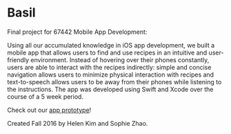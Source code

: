 # Basil
Final project for 67442 Mobile App Development:

Using all our accumulated knowledge in iOS app development, we built a mobile app that allows users to find and use recipes in an intuitive and user-friendly environment. Instead of hovering over their phones constantly, users are able to interact with the recipes indirectly: simple and concise navigation allows users to minimize physical interaction with recipes and text-to-speech allows users to be away from their phones while listening to the instructions. The app was developed using Swift and Xcode over the course of a 5 week period.

Check out our [app prototype](https://invis.io/BX9CR0FMA)!

Created Fall 2016 by Helen Kim and Sophie Zhao.
